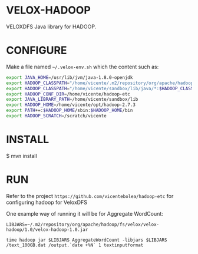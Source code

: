 VELOX-HADOOP
============

VELOXDFS Java library for HADOOP. 


CONFIGURE
=========


Make a file named `~/.velox-env.sh` which the content such as:

```sh
export JAVA_HOME=/usr/lib/jvm/java-1.8.0-openjdk
export HADOOP_CLASSPATH="/home/vicente/.m2/repository/org/apache/hadoop/fs/velox/velox-hadoop/1.0/velox-hadoop-1.0.jar"
export HADOOP_CLASSPATH="/home/vicente/sandbox/lib/java/*:$HADOOP_CLASSPATH"
export HADOOP_CONF_DIR=/home/vicente/hadoop-etc
export JAVA_LIBRARY_PATH=/home/vicente/sandbox/lib
export HADOOP_HOME=/home/vicente/opt/hadoop-2.7.3
export PATH+=:$HADOOP_HOME/sbin:$HADOOP_HOME/bin
export HADOOP_SCRATCH=/scratch/vicente

```

INSTALL
=======

$ mvn install


RUN
===

Refer to the project `https://github.com/vicentebolea/hadoop-etc` for configuring hadoop for VeloxDFS

One example way of running it will be for Aggregate WordCount:

```
LIBJARS=~/.m2/repository/org/apache/hadoop/fs/velox/velox-hadoop/1.0/velox-hadoop-1.0.jar

time hadoop jar $LIBJARS AggregateWordCount -libjars $LIBJARS /text_100GB.dat /output.`date +%N` 1 textinputformat
```
